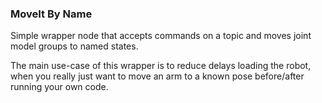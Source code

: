 ### MoveIt By Name

Simple wrapper node that accepts commands on a topic and moves joint model groups to named states.

The main use-case of this wrapper is to reduce delays loading the robot, when you really just want to move an arm to a known pose before/after running your own code.

